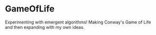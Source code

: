 # GameOfLife
Experimenting with emergent algorithms! Making Conway's Game of Life and then expanding with my own ideas.
